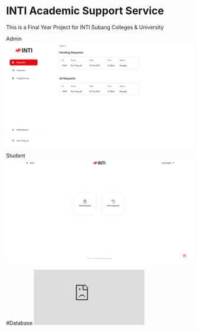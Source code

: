 # INTI Academic Support Service
This is a Final Year Project for INTI Subang Colleges & University

Admin
![](https://github.com/sooyongjie/INTI-Academic-Support-Service/blob/main/img/screenshots/admin.png?raw=true)

Student
![](https://github.com/sooyongjie/INTI-Academic-Support-Service/blob/main/img/screenshots/student.png?raw=true)

#Database
![Yo](https://remotemysql.com/phpmyadmin/index.php)

